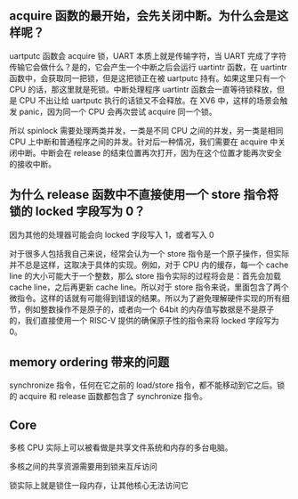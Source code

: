 ## acquire 函数的最开始，会先关闭中断。为什么会是这样呢？

uartputc 函数会 acquire 锁，UART 本质上就是传输字符，当 UART 完成了字符传输它会做什么？是的，它会产生一个中断之后会运行 uartintr 函数，在 uartintr 函数中，会获取同一把锁，但是这把锁正在被 uartputc 持有。如果这里只有一个 CPU 的话，那这里就是死锁。中断处理程序 uartintr 函数会一直等待锁释放，但是 CPU 不出让给 uartputc 执行的话锁又不会释放。在 XV6 中，这样的场景会触发 panic，因为同一个 CPU 会再次尝试 acquire 同一个锁。

所以 spinlock 需要处理两类并发，一类是不同 CPU 之间的并发，另一类是相同 CPU 上中断和普通程序之间的并发。针对后一种情况，我们需要在 acquire 中关闭中断。中断会在 release 的结束位置再次打开，因为在这个位置才能再次安全的接收中断。

## 为什么 release 函数中不直接使用一个 store 指令将锁的 locked 字段写为 0？

因为其他的处理器可能会向 locked 字段写入 1，或者写入 0

对于很多人包括我自己来说，经常会认为一个 store 指令是一个原子操作，但实际并不总是这样，这取决于具体的实现。例如，对于 CPU 内的缓存，每一个 cache line 的大小可能大于一个整数，那么 store 指令实际的过程将会是：首先会加载 cache line，之后再更新 cache line。所以对于 store 指令来说，里面包含了两个微指令。这样的话就有可能得到错误的结果。所以为了避免理解硬件实现的所有细节，例如整数操作不是原子的，或者向一个 64bit 的内存值写数据是不是原子的，我们直接使用一个 RISC-V 提供的确保原子性的指令来将 locked 字段写为 0。

## memory ordering 带来的问题

synchronize 指令，任何在它之前的 load/store 指令，都不能移动到它之后。锁的 acquire 和 release 函数都包含了 synchronize 指令。

## Core

多核 CPU 实际上可以被看做是共享文件系统和内存的多台电脑。

多核之间的共享资源需要用到锁来互斥访问

锁实际上就是锁住一段内存，让其他核心无法访问它
